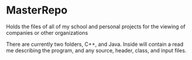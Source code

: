 # MasterRepo
Holds the files of all of my school and personal projects for the viewing of companies or other organizations

There are currently two folders, C++, and Java. Inside will contain a read me describing the program, and any source, header, class, and input files.
